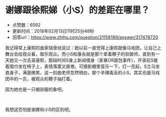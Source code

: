 # 谢娜跟徐熙娣（小S）的差距在哪里？
- 点赞数：6592
- 更新时间：2018年02月13日11时25分48秒
- 回答url：https://www.zhihu.com/question/21158189/answer/317478720
<body>
 <p data-pid="FJs1T-Kc">我记得常上康熙的曲家瑞曾经说过：她以前一直觉得上康熙就像马戏团，让自己上舞台去给观众看，取乐观众。而小S和康永就是那个拿着鞭子的驯兽师。直到有一天她又一次去录康熙，那段时间S身上新闻缠身（家暴OR面包事件），开录前S披着围巾坐在椅子上，表情落寞又疲倦。可摄影棚里音乐一下，灯一亮起，S立马坐直身子，满面微笑。这一刻曲老师忽然明白，那个辛辣毒舌的小S，其实也是马戏团中的一员，被观众的鞭子抽打着。</p>
 <p data-pid="OvIJCs5Y">因为她也是一只被驯服的象吧。</p>
 <p class="ztext-empty-paragraph"><br></p>
 <p data-pid="Omtqlj80">我想这恐怕是谢娜和小S的区别吧。</p>
</body>